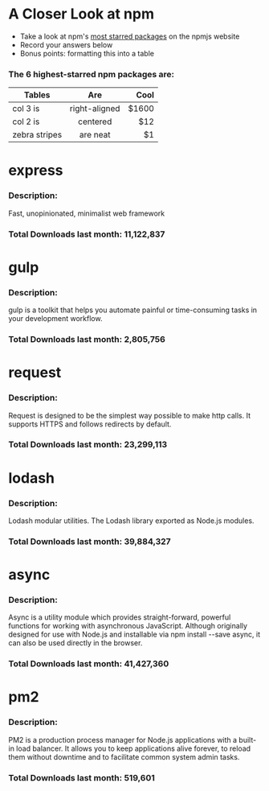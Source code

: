 # A Closer Look at npm
- Take a look at npm's [most starred packages](https://www.npmjs.com/browse/star) on the npmjs website
- Record your answers below
- Bonus points: formatting this into a table

### The 6 highest-starred npm packages are:

| Tables        | Are           | Cool  |
| ------------- |:-------------:| -----:|
| col 3 is      | right-aligned | $1600 |
| col 2 is      | centered      |   $12 |
| zebra stripes | are neat      |    $1 |

# express

### Description:
Fast, unopinionated, minimalist web framework

### Total Downloads last month: 11,122,837

# gulp

### Description:
gulp is a toolkit that helps you automate painful or time-consuming tasks in your development workflow.

### Total Downloads last month: 2,805,756

# request

### Description:
Request is designed to be the simplest way possible to make http calls. It supports HTTPS and follows redirects by default.

### Total Downloads last month: 23,299,113

# lodash

### Description:
Lodash modular utilities. The Lodash library exported as Node.js modules.

### Total Downloads last month: 39,884,327

# async

### Description:
Async is a utility module which provides straight-forward, powerful functions for working with asynchronous JavaScript. Although originally designed for use with Node.js and installable via npm install --save async, it can also be used directly in the browser.

### Total Downloads last month: 41,427,360

# pm2

### Description:
PM2 is a production process manager for Node.js applications with a built-in load balancer. It allows you to keep applications alive forever, to reload them without downtime and to facilitate common system admin tasks.

### Total Downloads last month: 519,601
